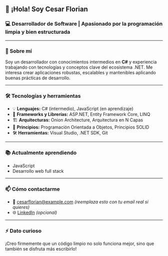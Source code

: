 ## 👋 ¡Hola! Soy Cesar Florian

### 💻 Desarrollador de Software | Apasionado por la programación limpia y bien estructurada

---

### 🚀 Sobre mí

Soy un desarrollador con conocimientos intermedios en **C#** y experiencia trabajando con tecnologías y conceptos clave del ecosistema .NET. Me interesa crear aplicaciones robustas, escalables y mantenibles aplicando buenas prácticas de desarrollo.

---

### 🛠️ Tecnologías y herramientas

- 💡 **Lenguajes:** C# (intermedio), JavaScript (en aprendizaje)
- 🧠 **Frameworks y Librerías:** ASP.NET, Entity Framework Core, LINQ
- 🏗️ **Arquitecturas:** Onion Architecture, Arquitectura en N Capas
- 📐 **Principios:** Programación Orientada a Objetos, Principios SOLID
- 🛠️ **Herramientas:** Visual Studio, .NET SDK, Git

---

### 📚 Actualmente aprendiendo

- JavaScript
- Desarrollo web full stack

---

### 📫 Cómo contactarme

- 📧 cesarflorian@example.com *(reemplaza esto con tu email real si quieres)*
- 🌐 [LinkedIn](https://www.linkedin.com/in/tu-perfil/) *(opcional)*

---

### ⚡ Dato curioso

¡Creo firmemente que un código limpio no solo funciona mejor, sino que también se disfruta más escribirlo!
